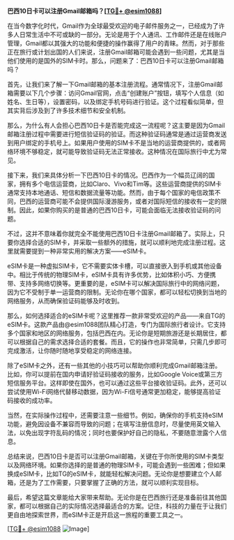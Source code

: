 **巴西10日卡可以注册Gmail邮箱吗？[[TG💪+ @esim1088](https://t.me/s/esim1088)]**

在当今数字化时代，Gmail作为全球最受欢迎的电子邮件服务之一，已经成为了许多人日常生活中不可或缺的一部分。无论是用于个人通讯、工作邮件还是在线账户管理，Gmail都以其强大的功能和便捷的操作赢得了用户的青睐。然而，对于那些正在旅行或计划出国的人们来说，注册Gmail邮箱可能会遇到一些问题，尤其是当他们使用的是国外的SIM卡时。那么，问题来了：巴西10日卡可以注册Gmail邮箱吗？

首先，让我们来了解一下Gmail邮箱的基本注册流程。通常情况下，注册Gmail邮箱需要以下几个步骤：访问Gmail官网，点击“创建账户”按钮，填写个人信息（如姓名、生日等），设置密码，以及绑定手机号码进行验证。这个过程看似简单，但其实背后涉及到了许多技术细节和安全机制。

那么，为什么有人会担心巴西10日卡是否能完成这一流程呢？这主要是因为Gmail邮箱注册过程中需要进行短信验证码的验证。而这种验证码通常是通过运营商发送到用户绑定的手机号上。如果用户使用的SIM卡不是当地的运营商提供的，或者网络环境不够稳定，就可能导致验证码无法正常接收。这种情况在国际旅行中尤为常见。

接下来，我们来具体分析一下巴西10日卡的情况。巴西作为一个幅员辽阔的国家，拥有多个电信运营商，比如Claro、Vivo和Tim等。这些运营商提供的SIM卡通常支持本地通话、短信和数据流量等功能。然而，由于每个国家的电信政策不同，巴西的运营商可能不会提供国际漫游服务，或者对国际短信的接收有一定的限制。因此，如果你购买的是普通的巴西10日卡，可能会面临无法接收验证码的问题。

不过，这并不意味着你就完全不能使用巴西10日卡注册Gmail邮箱了。实际上，只要你选择合适的SIM卡，并采取一些额外的措施，就可以顺利地完成注册过程。这里就需要提到一种非常实用的解决方案——eSIM卡。

eSIM卡是一种虚拟SIM卡，它不需要实体卡槽，可以直接嵌入到手机或其他设备中。相比于传统的物理SIM卡，eSIM卡具有许多优势，比如体积小巧、方便携带、支持多网络切换等。更重要的是，eSIM卡可以解决国际旅行中的网络问题，因为它不受制于单一运营商的限制。无论你在哪个国家，都可以轻松切换到当地的网络服务，从而确保验证码能够及时收到。

那么，如何选择适合的eSIM卡呢？这里推荐一款非常受欢迎的产品——来自TG的eSIM卡。这款产品由@esim1088团队精心打造，专门为国际旅行者设计。它支持多个国家和地区的网络服务，包括巴西在内。无论你是短期旅游还是长期居住，都可以根据自己的需求选择合适的套餐。而且，它的操作也非常简单，只需几步即可完成激活，让你随时随地享受稳定的网络连接。

除了eSIM卡之外，还有一些其他的小技巧可以帮助你顺利完成Gmail邮箱注册。比如，你可以提前在国内申请好验证码接收的服务，比如Google Voice或第三方短信服务平台。这样即使在国外，也可以通过这些平台接收验证码。此外，还可以尝试使用Wi-Fi网络代替移动数据，因为Wi-Fi信号通常更加稳定，能够提高验证码接收的成功率。

当然，在实际操作过程中，还需要注意一些细节。例如，确保你的手机支持eSIM功能，避免因设备不兼容而导致的问题；在填写注册信息时，尽量使用英文输入法，以免出现字符乱码的情况；同时也要保护好自己的隐私，不要随意泄露个人信息。

总结来说，巴西10日卡是否可以注册Gmail邮箱，关键在于你所使用的SIM卡类型以及网络环境。如果你选择的是普通的物理SIM卡，可能会遇到一些困难；但如果换成eSIM卡，比如TG的eSIM卡，就能轻松解决问题。无论你是想要建立个人邮箱，还是为了工作需要，只要掌握了正确的方法，就可以顺利实现目标。

最后，希望这篇文章能给大家带来帮助。无论你是在巴西旅行还是准备前往其他国家，都可以根据自己的实际情况选择最适合的方案。记住，科技的力量在于让我们更自由地探索世界，而eSIM卡正是开启这一旅程的重要工具之一。

[[TG💪+ @esim1088](https://t.me/s/esim1088) ![Image](https://i.postimg.cc/4NQfJmqS/Snipaste-2025-05-13-00-14-12.png)]